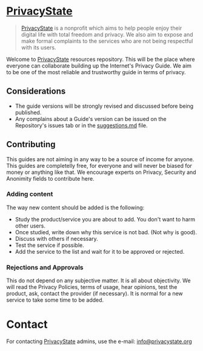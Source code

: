 # [PrivacyState](https://privacystate.org)
> [PrivacyState](https://privacystate.org) is a nonprofit which aims to help people enjoy their digital life with total freedom and privacy. We also aim to expose and make formal complaints to the services who are not being respectful with its users.

Welcome to [PrivacyState](https://privacystate.org) resources repository. This will be the place where everyone can collaborate building up the Internet's Privacy Guide. We aim to be one of the most reliable and trustworthy guide in terms of privacy.

## Considerations
* The guide versions will be strongly revised and discussed before being published.
* Any complains about a Guide's version can be issued on the Repository's issues tab or in the [suggestions.md](https://github.com/privacystate/PrivacyState/blob/master/suggestions.md) file.

## Contributing

This guides are not aiming in any way to be a source of income for anyone. This guides are completelly free, for everyone and will never be biased for money or anything like that. We encourage experts on Privacy, Security and Anonimity fields to contribute here.

### Adding content
The way new content should be added is the following:
* Study the product/service you are about to add. You don't want to harm other users.
* Once studied, write down why this service is not bad. (Not why is good).
* Discuss with others if necessary.
* Test the service if possible.
* Add the service to the list and wait for it to be approved or rejected.

### Rejections and Approvals
This do not depend on any subjective matter. It is all about objectivity. We will read the Privacy Policies, terms of usage, hear opinions, test the product, ask, contact the provider (if necessary). It is normal for a new service to take some time to be added.

# Contact
For contacting [PrivacyState](https://privacystate.org) admins, use the e-mail: info@privacystate.org
